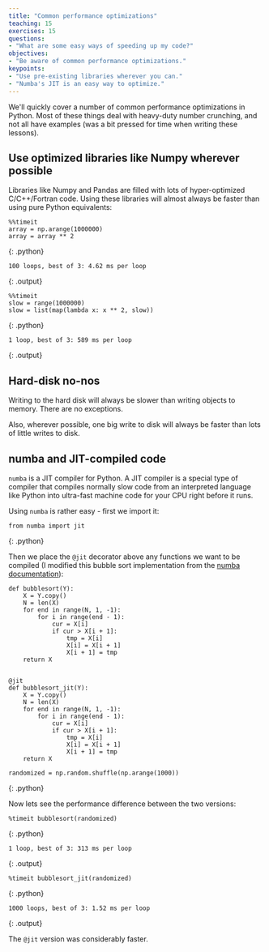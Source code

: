 ```yaml
---
title: "Common performance optimizations"
teaching: 15
exercises: 15
questions:
- "What are some easy ways of speeding up my code?"
objectives:
- "Be aware of common performance optimizations."
keypoints:
- "Use pre-existing libraries wherever you can."
- "Numba's JIT is an easy way to optimize."
---
```


We'll quickly cover a number of common performance optimizations in Python.
Most of these things deal with heavy-duty number crunching, 
and not all have examples (was a bit pressed for time when writing these lessons).

## Use optimized libraries like Numpy wherever possible

Libraries like Numpy and Pandas are filled with lots of hyper-optimized C/C++/Fortran code.
Using these libraries will almost always be faster than using pure Python equivalents:

```
%%timeit
array = np.arange(1000000)
array = array ** 2 
```
{: .python}
```
100 loops, best of 3: 4.62 ms per loop
```
{: .output}

```
%%timeit
slow = range(1000000)
slow = list(map(lambda x: x ** 2, slow))
```
{: .python}
```
1 loop, best of 3: 589 ms per loop
```
{: .output}

## Hard-disk no-nos

Writing to the hard disk will always be slower than 
writing objects to memory. 
There are no exceptions.

Also, wherever possible, one big write to disk will always 
be faster than lots of little writes to disk.

## numba and JIT-compiled code

`numba` is a JIT compiler for Python.
A JIT compiler is a special type of compiler that compiles 
normally slow code from an interpreted language like Python
into ultra-fast machine code for your CPU right before it runs.

Using `numba` is rather easy - first we import it:

```
from numba import jit
```
{: .python}

Then we place the `@jit` decorator above any functions we want to be compiled (I modified this bubble sort implementation from the [numba documentation](numba.pydata.org/numba-doc/0.12.2/tutorial_firststeps.html)):

```
def bubblesort(Y):
	X = Y.copy()
    N = len(X)
    for end in range(N, 1, -1):
        for i in range(end - 1):
            cur = X[i]
            if cur > X[i + 1]:
                tmp = X[i]
                X[i] = X[i + 1]
                X[i + 1] = tmp
	return X


@jit
def bubblesort_jit(Y):
	X = Y.copy()
    N = len(X)
    for end in range(N, 1, -1):
        for i in range(end - 1):
            cur = X[i]
            if cur > X[i + 1]:
                tmp = X[i]
                X[i] = X[i + 1]
                X[i + 1] = tmp
	return X

randomized = np.random.shuffle(np.arange(1000))
```
{: .python}

Now lets see the performance difference between the two versions:

```
%timeit bubblesort(randomized)
```
{: .python}
```
1 loop, best of 3: 313 ms per loop
```
{: .output}

```
%timeit bubblesort_jit(randomized)
```
{: .python}
```
1000 loops, best of 3: 1.52 ms per loop
```
{: .output}

The `@jit` version was considerably faster.

